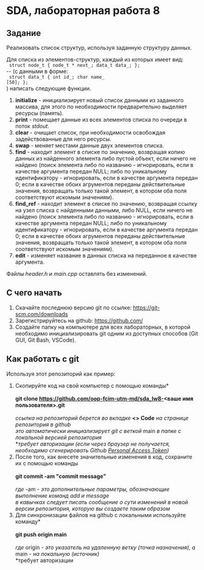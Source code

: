 # SDA, лабораторная работа 8

## Задание ##
Pеализовать список структур, используя заданную структуру данных.

Для списка из элементов-структур, каждый из которых имеет вид:
<br><code>
struct node_t
{
    node_t * next_;
    data_t data_;
};
</code><br>
-- (с данными в форме:
<br><code>
struct data_t
{
  int id_;
  char name_ [50];
};
</code><br>) написать следующие функции.

1. **initialize** - инициализирует новый список данными из заданного массива, для этого по необходимости предварительно выделяет ресурсы (память).
2. **print** - помещает данные из всех элементов списка по очереди в поток *stdout*.
3. **clear** - очищает список, при необходимости освобождая задействованные для него ресурсы.
4. **swap** - меняет местами данные двух элементов списка.
5. **find** - находит элемент в списке по значению, возвращая копию данных из найденного элемента либо пустой объект, если ничего не найдено (поиск элемента либо по названию - игнорировать, если в качестве аргумента передан NULL; либо по уникальному идентификатору - игнорировать, если в качестве аргумента передан 0; если в качестве обоих агрументов переданы действительные значения, возвращать только такой элемент, в котором оба поля соответствуют искомым значениям).
6. **find_ref** - находит элемент в списке по значению, возвращая ссылку на узел списка с найденными данными, либо NULL, если ничего не найдено (поиск элемента либо по названию - игнорировать, если в качестве аргумента передан NULL; либо по уникальному идентификатору - игнорировать, если в качестве аргумента передан 0; если в качестве обоих агрументов переданы действительные значения, возвращать только такой элемент, в котором оба поля соответствуют искомым значениям).
7. **edit** - изменяет название в данных списка на переданное в качестве аргумента.

Файлы _header.h_ и _main.cpp_ оставлять без изменений.

## С чего начать
1. Скачайте последнюю версию git по ссылке: https://git-scm.com/downloads
2. Зарегистрируйтесь на github: https://github.com/
3. Создайте папку на компьютере для всех лабораторных, в которой необходимо инициализировать git одним из доступных способов (Git GUI, Git Bash, VSCode).

## Как работать с git
Используя этот репозиторий как пример:
1. Скопируйте код на свой компьютер с помощью команды*<br><br>
**git clone https://github.com/oop-fcim-utm-md/sda_lw8-<ваше имя пользователя>.git**<br><br>
*ссылка на репозиторий берется во вкладке* **<> Code** *на странице репозитория в github*<br>
*это автоматически инициализирует git с веткой* main *в папке с локальной версией репозитория*<br>
**требует авторизации (если через браузер не получается, необходимо сгенерировать Github [Personal Access Token](https://docs.github.com/en/authentication/keeping-your-account-and-data-secure/creating-a-personal-access-token))*
2. После того, как внесете значительные изменения в код, cохраните их с помощью команды<br><br>
**git commit -am "commit message"**<br><br>
*где* -am - *это дополнительные параметры, обозначающие выполнение команд add и message*<br>
*в кавычках следует писать сообщение о сути изменений в новой версии репозитория, которую вы создаете таким образом*
3. Для синхронизации файлов на github с локальными используйте команду*<br><br>
**git push origin main**<br><br>
*где* origin - *это указатель на удаленную ветку (точка назначения), а* main - *на локальную (источник)*<br>
*требует авторизации
